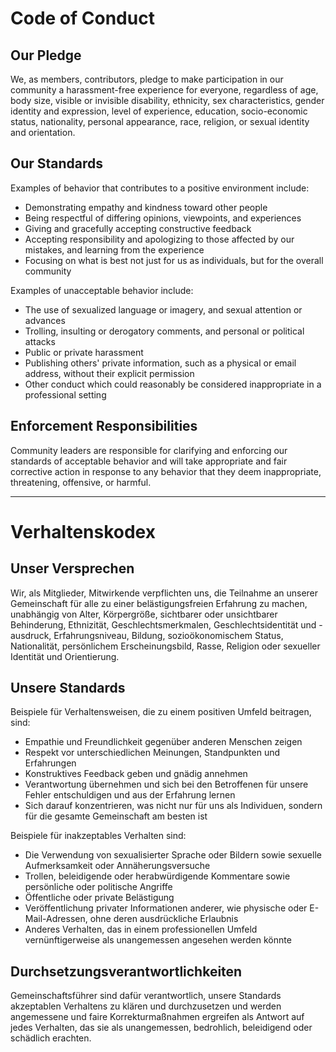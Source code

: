 # Code of Conduct

## Our Pledge

We, as members, contributors, pledge to make participation in our community a harassment-free experience for everyone, regardless of age, body size, visible or invisible disability, ethnicity, sex characteristics, gender identity and expression, level of experience, education, socio-economic status, nationality, personal appearance, race, religion, or sexual identity and orientation.

## Our Standards

Examples of behavior that contributes to a positive environment include:

- Demonstrating empathy and kindness toward other people
- Being respectful of differing opinions, viewpoints, and experiences
- Giving and gracefully accepting constructive feedback
- Accepting responsibility and apologizing to those affected by our mistakes, and learning from the experience
- Focusing on what is best not just for us as individuals, but for the overall community

Examples of unacceptable behavior include:

- The use of sexualized language or imagery, and sexual attention or advances
- Trolling, insulting or derogatory comments, and personal or political attacks
- Public or private harassment
- Publishing others' private information, such as a physical or email address, without their explicit permission
- Other conduct which could reasonably be considered inappropriate in a professional setting

## Enforcement Responsibilities

Community leaders are responsible for clarifying and enforcing our standards of acceptable behavior and will take appropriate and fair corrective action in response to any behavior that they deem inappropriate, threatening, offensive, or harmful.

---

# Verhaltenskodex

## Unser Versprechen

Wir, als Mitglieder, Mitwirkende verpflichten uns, die Teilnahme an unserer Gemeinschaft für alle zu einer belästigungsfreien Erfahrung zu machen, unabhängig von Alter, Körpergröße, sichtbarer oder unsichtbarer Behinderung, Ethnizität, Geschlechtsmerkmalen, Geschlechtsidentität und -ausdruck, Erfahrungsniveau, Bildung, sozioökonomischem Status, Nationalität, persönlichem Erscheinungsbild, Rasse, Religion oder sexueller Identität und Orientierung.

## Unsere Standards

Beispiele für Verhaltensweisen, die zu einem positiven Umfeld beitragen, sind:

- Empathie und Freundlichkeit gegenüber anderen Menschen zeigen
- Respekt vor unterschiedlichen Meinungen, Standpunkten und Erfahrungen
- Konstruktives Feedback geben und gnädig annehmen
- Verantwortung übernehmen und sich bei den Betroffenen für unsere Fehler entschuldigen und aus der Erfahrung lernen
- Sich darauf konzentrieren, was nicht nur für uns als Individuen, sondern für die gesamte Gemeinschaft am besten ist

Beispiele für inakzeptables Verhalten sind:

- Die Verwendung von sexualisierter Sprache oder Bildern sowie sexuelle Aufmerksamkeit oder Annäherungsversuche
- Trollen, beleidigende oder herabwürdigende Kommentare sowie persönliche oder politische Angriffe
- Öffentliche oder private Belästigung
- Veröffentlichung privater Informationen anderer, wie physische oder E-Mail-Adressen, ohne deren ausdrückliche Erlaubnis
- Anderes Verhalten, das in einem professionellen Umfeld vernünftigerweise als unangemessen angesehen werden könnte

## Durchsetzungsverantwortlichkeiten

Gemeinschaftsführer sind dafür verantwortlich, unsere Standards akzeptablen Verhaltens zu klären und durchzusetzen und werden angemessene und faire Korrekturmaßnahmen ergreifen als Antwort auf jedes Verhalten, das sie als unangemessen, bedrohlich, beleidigend oder schädlich erachten.
